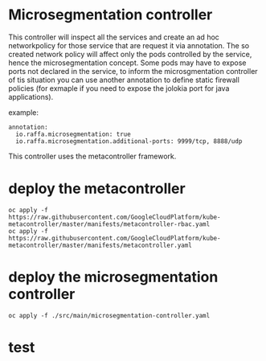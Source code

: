 # Microsegmentation controller

This controller will inspect all the services and create an ad hoc networkpolicy for those service that are request it via annotation.
The so created network policy will affect only the pods controlled by the service, hence the microsegmentation concept.
Some pods may have to expose ports not declared in the service, to inform the microsgmentation controller of tis situation you can use another annotation to define static firewall policies (for exmaple if you need to expose the jolokia port for java applications).

example:

```
annotation:
  io.raffa.microsegmentation: true
  io.raffa.microsegmentation.additional-ports: 9999/tcp, 8888/udp
```

This controller uses the metacontroller framework.

# deploy the metacontroller

```
oc apply -f https://raw.githubusercontent.com/GoogleCloudPlatform/kube-metacontroller/master/manifests/metacontroller-rbac.yaml
oc apply -f https://raw.githubusercontent.com/GoogleCloudPlatform/kube-metacontroller/master/manifests/metacontroller.yaml
```

# deploy the microsegmentation controller
```
oc apply -f ./src/main/microsegmentation-controller.yaml
```

# test